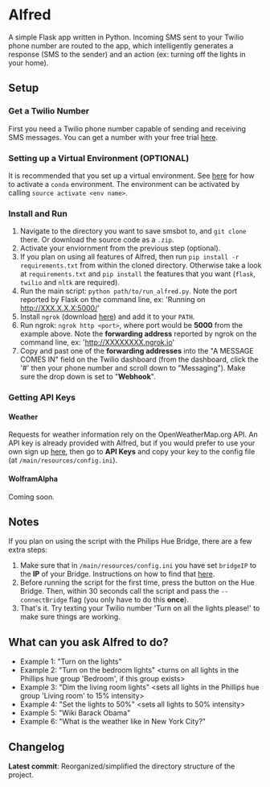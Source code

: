 # Alfred

A simple Flask app written in Python. Incoming SMS sent to your Twilio phone number are routed to the app,
which intelligently generates a response (SMS to the sender) and an action (ex: turning off the lights in your home).

## Setup

### Get a Twilio Number

First you need a Twilio phone number capable of sending and receiving SMS messages. You can get a number with your free trial [here](https://www.twilio.com/try-twilio).

### Setting up a Virtual Environment (OPTIONAL)

It is recommended that you set up a virtual environment. See [here](https://conda.io/docs/using/envs.html) for how to activate
a `conda` environment. The environment can be activated by calling `source activate <env name>`.

### Install and Run

1. Navigate to the directory you want to save smsbot to, and `git clone` there. Or download the source code as a `.zip`.
2. Activate your enviornment from the previous step (optional).
3. If you plan on using all features of Alfred, then run `pip install -r requirements.txt` from within the cloned directory. Otherwise take a look at `requirements.txt` and `pip install` the features that you want (`flask`, `twilio` and `nltk` are required).
3. Run the main script: `python path/to/run_alfred.py`. Note the port reported by Flask on the command line, ex: 'Running on http://XXX.X.X.X:5000/'
4. Install `ngrok` (download [here](https://ngrok.com/)) and add it to your `PATH`.
5. Run ngrok: `ngrok http <port>`, where port would be **5000** from the example above. Note the **forwarding address** reported by ngrok on the command line, ex: 'http://XXXXXXXX.ngrok.io'
6. Copy and past one of the **forwarding addresses** into the "A MESSAGE COMES IN" field on the Twilio dashboard (from the dashboard, click the '#' then your phone number and scroll down to "Messaging"). Make sure the drop down is set to "**Webhook**".

### Getting API Keys

#### Weather
Requests for weather information rely on the OpenWeatherMap.org API. An API key is already provided with Alfred, but if you would prefer to use your own sign up [here](https://openweathermap.org/), then go to **API Keys** and copy your key to
the config file (at `/main/resources/config.ini`).

#### WolframAlpha
Coming soon.

## Notes

If you plan on using the script with the Philips Hue Bridge, there are a few extra steps:
1. Make sure that in `/main/resources/config.ini` you have set `bridgeIP` to the **IP** of your Bridge. Instructions on how to find that [here](https://developers.meethue.com/documentation/getting-started).
2. Before running the script for the first time, press the button on the Hue Bridge. Then, within 30 seconds call the script and pass the `--connectBridge` flag (you only have to do this **once**).
3. That's it. Try texting your Twilio number 'Turn on all the lights please!' to make sure things are working.

## What can you ask Alfred to do?

- Example 1: "Turn on the lights" <turns on all lights>
- Example 2: "Turn on the bedroom lights" <turns on all lights in the Phillips hue group 'Bedroom', if this group exists>
- Example 3: "Dim the living room lights" <sets all lights in the Phillips hue group 'Living room' to 15% intensity>
- Example 4: "Set the lights to 50%" <sets all lights to 50% intensity>
- Example 5: "Wiki Barack Obama" <returns wiki summary with link>
- Example 6: "What is the weather like in New York City?" <returns weather summary for location>

## Changelog

**Latest commit**: Reorganized/simplified the directory structure of the project.
